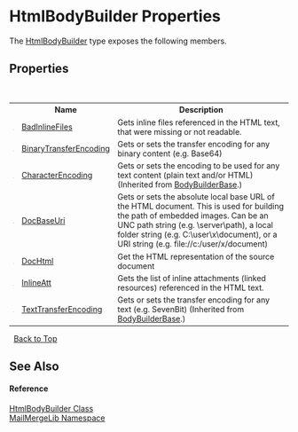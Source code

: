 # HtmlBodyBuilder Properties
 

The <a href="fced988d-be5c-0553-f066-f74866563a62">HtmlBodyBuilder</a> type exposes the following members.


## Properties
&nbsp;<table><tr><th></th><th>Name</th><th>Description</th></tr><tr><td>![Public property](media/pubproperty.gif "Public property")</td><td><a href="9cd0a140-22c0-26f3-f11c-e407116ec66c">BadInlineFiles</a></td><td>
Gets inline files referenced in the HTML text, that were missing or not readable.</td></tr><tr><td>![Public property](media/pubproperty.gif "Public property")</td><td><a href="ddfac361-ae46-91f0-6724-4f2ce8ba03fd">BinaryTransferEncoding</a></td><td>
Gets or sets the transfer encoding for any binary content (e.g. Base64)</td></tr><tr><td>![Public property](media/pubproperty.gif "Public property")</td><td><a href="b99cd1f0-0434-1cdd-51fa-ec941256ca78">CharacterEncoding</a></td><td>
Gets or sets the encoding to be used for any text content (plain text and/or HTML)
 (Inherited from <a href="a276d9e0-d769-8662-75c1-e7916560356f">BodyBuilderBase</a>.)</td></tr><tr><td>![Public property](media/pubproperty.gif "Public property")</td><td><a href="0274b6c6-50f3-c81f-d00d-8eeda11ae2d9">DocBaseUri</a></td><td>
Gets or sets the absolute local base URL of the HTML document. This is used for building the path of embedded images. Can be an UNC path string (e.g. \\server\path), a local folder string (e.g. C:\user\x\document), or a URI string (e.g. file://c:/user/x/document)</td></tr><tr><td>![Public property](media/pubproperty.gif "Public property")</td><td><a href="d39e7255-c915-c948-026a-6a1c28a19360">DocHtml</a></td><td>
Get the HTML representation of the source document</td></tr><tr><td>![Public property](media/pubproperty.gif "Public property")</td><td><a href="67c42b08-b78d-ef70-d81b-06f04848d137">InlineAtt</a></td><td>
Gets the list of inline attachments (linked resources) referenced in the HTML text.</td></tr><tr><td>![Public property](media/pubproperty.gif "Public property")</td><td><a href="ec81214d-e3bf-047b-6734-7f8b553710dd">TextTransferEncoding</a></td><td>
Gets or sets the transfer encoding for any text (e.g. SevenBit)
 (Inherited from <a href="a276d9e0-d769-8662-75c1-e7916560356f">BodyBuilderBase</a>.)</td></tr></table>&nbsp;
<a href="#htmlbodybuilder-properties">Back to Top</a>

## See Also


#### Reference
<a href="fced988d-be5c-0553-f066-f74866563a62">HtmlBodyBuilder Class</a><br /><a href="31c6ebbe-d683-7561-7308-5a5ee1f76bf5">MailMergeLib Namespace</a><br />